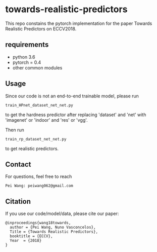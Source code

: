 # towards-realistic-predictors

This repo constains the pytorch implementation for the paper Towards Realistic Predictors on ECCV2018.

## requirements

* python 3.6
* pytorch = 0.4
* other common modules

## Usage

Since our code is not an end-to-end trainable model, please run 
```
train_HPnet_dataset_net_net.py
```
to get the hardness predictor after replacing 'dataset' and 'net' with 'imagenet' or 'indoor' and 'res' or 'vgg'.

Then run 
```
train_rp_dataset_net_net.py
```
to get realistic predictors.

## Contact

For questions, feel free to reach
```
Pei Wang: peiwang062@gmail.com
```

## Citation
If you use our code/model/data, please cite our paper:

    @inproceedings{wang18towards,
      author = {Pei Wang, Nuno Vasconcelos},
      Title = {Towards Realistic Predictors},
      booktitle = {ECCV},
      Year  = {2018}
    }
